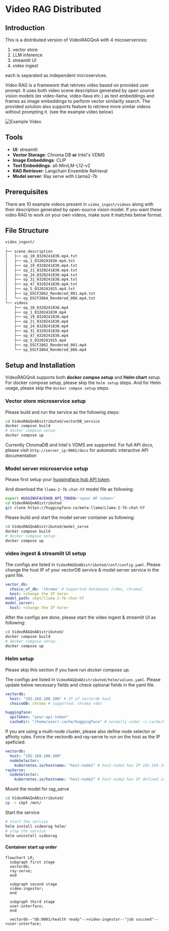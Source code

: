 # Video RAG Distributed

## Introduction

This is a distributed version of VideoRAGQnA with 4 micoserverices:

1. vector store
2. LLM inference
3. streamlit UI
4. video ingest

each is separated as independent microservices.

Video RAG is a framework that retrives video based on provided user prompt. It uses both video scene description generated by open source vision models (ex video-llama, video-llava etc.) as text embeddings and frames as image embeddings to perform vector similarity search. The provided solution also supports feature to retrieve more similar videos without prompting it. (see the example video below)

![Example Video](docs/visual-rag-demo.gif)

## Tools

- **UI**: streamlit
- **Vector Storage**: Chroma DB **or** Intel's VDMS
- **Image Embeddings**: CLIP
- **Text Embeddings**: all-MiniLM-L12-v2
- **RAG Retriever**: Langchain Ensemble Retrieval
- **Model server**: Ray serve with Llama2-7b

## Prerequisites

There are 10 example videos present in ```video_ingest/videos``` along with their description generated by open-source vision model.
If you want these video RAG to work on your own videos, make sure it matches below format.

## File Structure

```bash
video_ingest/
.
├── scene_description
│   ├── op_10_0320241830.mp4.txt
│   ├── op_1_0320241830.mp4.txt
│   ├── op_19_0320241830.mp4.txt
│   ├── op_21_0320241830.mp4.txt
│   ├── op_24_0320241830.mp4.txt
│   ├── op_31_0320241830.mp4.txt
│   ├── op_47_0320241830.mp4.txt
│   ├── op_5_0320241915.mp4.txt
│   ├── op_DSCF2862_Rendered_001.mp4.txt
│   └── op_DSCF2864_Rendered_006.mp4.txt
└── videos
    ├── op_10_0320241830.mp4
    ├── op_1_0320241830.mp4
    ├── op_19_0320241830.mp4
    ├── op_21_0320241830.mp4
    ├── op_24_0320241830.mp4
    ├── op_31_0320241830.mp4
    ├── op_47_0320241830.mp4
    ├── op_5_0320241915.mp4
    ├── op_DSCF2862_Rendered_001.mp4
    └── op_DSCF2864_Rendered_006.mp4
```

## Setup and Installation

VideoRAGQnA supports both **docker compse setup** and **Helm chart** setup. For docker compose setup, please skip the `helm setup` steps. And for Helm usage, please skip the `docker compse setup` steps.

### Vector store microservice setup

Please build and run the service as the following steps:

```bash
cd VideoRAGQnADistributed/vectorDB_service
docker compose build
# docker compose setup:
docker compose up 
```

Currently ChromaDB and Intel's VDMS are supported.
For full API docs, please visit `http://server_ip:9001/docs` for automatic interactive API documentation

### Model server microservice setup

Please first setup your [huggingface hub API token](https://huggingface.co/login?next=%2Fsettings%2Ftokens).

And download the `llama-2-7b-chat-hf` model file as following:

```bash
export HUGGINGFACEHUB_API_TOKEN='<your HF token>'
cd VideoRAGQnADistributed
git clone https://huggingface.co/meta-llama/Llama-2-7b-chat-hf
```

Please build and start the model server container as following:

```bash
cd VideoRAGQnADistributed/model_serve
docker compose build
# docker compose setup:
docker compose up
```

### video ingest & streamlit UI setup

The configs are listed in `VideoRAGQnADistributed/conf/config.yaml`. Please change the host IP of your vectorDB service & model server service in the yaml file.

```yaml
vector_db:
  choice_of_db: 'chroma' # Supported databases [vdms, chroma]
  host: <change the IP here>
model_path: ckpt/llama-2-7b-chat-hf
model_server:
  host: <change the IP here>
```

After the configs are done, please start the video ingest & streamlit UI as following:

```bash
cd VideoRAGQnADistributed/
docker compose build
# docker compose setup:
docker compose up
```

### Helm setup

Please skip this section if you have run *docker compose up*.

The configs are listed in `VideoRAGQnADistributed/helm/values.yaml`. Please update below necessary fields and check optional fields in the yaml file.

```yaml
vectordb:
  host: "192.168.100.100" # IP of vectordb host
  choiceDB: chroma # supported: chroma vdms

huggingface:
  apiToken: "your-api-token"
  cacheDir: "/home/user/.cache/huggingface" # normally under ~/.cache/huggingface, please use absolute path.
```

If you are using a multi-node cluster, please also define node selector or affinity rules. Force the vectordb and ray-serve to run on the host as the IP speficied. 

```yaml
vectordb:
  host: "192.168.100.100"
  nodeSelector:
    kubernetes.io/hostname: "host-node1" # host-node1 has IP 192.168.100.100
rayServe:
  nodeSelector:
    kubernetes.io/hostname: "host-node2" # host-node2 has IP defined in conf/config.yaml model_server.host

```

Mount the model for rag_serve

```bash
cd VideoRAGQnADistributed/
cp -r ckpt /mnt/
```

Start the service

```bash
# start the service
helm install videorag helm/
# stop the service
helm uninstall videorag
```

#### Container start up order

```mermaid
flowchart LR;
  subgraph first stage
  vectordb;
  ray-serve;
  end
  
  subgraph second stage
  video-ingestor;
  end
  
  subgraph third stage
  user-interface;
  end

  vectordb--"db:9001/health ready"-->video-ingestor--"job succeed"-->user-interface;
```
